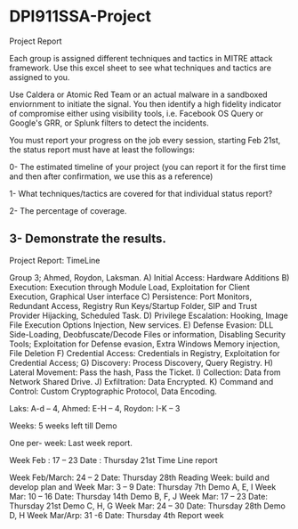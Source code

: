 # DPI911SSA-Project
Project Report

Each group is assigned different techniques and tactics in MITRE attack framework. Use this excel sheet to see what techniques and tactics are assigned to you. 

Use Caldera or Atomic Red Team or an actual malware in a sandboxed enviornment to initiate the signal. You then identify a high fidelity indicator of compromise either using visibility tools, i.e. Facebook OS Query or Google's GRR, or Splunk filters to detect the incidents. 

You must report your progress on the job every session, starting Feb 21st, the status report must have at least the followings:

0- The estimated timeline of your project (you can report it for the first time and then after confirmation, we use this as a reference)

1-  What techniques/tactics are covered for that individual status report?

2- The percentage of coverage. 

3- Demonstrate the results.
-----------------------------------------------------------------------------------------------------------------

Project Report: TimeLine

Group 3; Ahmed, Roydon, Laksman.
A)	 Initial Access: Hardware Additions
B)	 Execution: Execution through Module Load, Exploitation for Client Execution, Graphical User interface
C)	Persistence:  Port Monitors, Redundant Access, Registry Run Keys/Startup Folder, SIP and Trust Provider Hijacking, Scheduled Task.
D)	 Privilege Escalation: Hooking, Image File Execution Options Injection, New services.
E)	 Defense Evasion: DLL Side-Loading, Deobfuscate/Decode Files or information, Disabling Security Tools; Exploitation for Defense evasion, Extra Windows Memory injection, File Deletion
F)	Credential Access: Credentials in Registry, Exploitation for Credential Access;
G)	 Discovery: Process Discovery, Query Registry.
H)	 Lateral Movement: Pass the hash, Pass the Ticket.
I)	 Collection: Data from Network Shared Drive.
J)	 Exfiltration: Data Encrypted.
K)	 Command and Control: Custom Cryptographic Protocol, Data Encoding.  

Laks: A-d – 4, Ahmed: E-H – 4, Roydon: I-K – 3

Weeks: 5 weeks left till Demo 

One per- week: Last week report. 

Week Feb : 17 – 23	Date : Thursday 21st  	Time Line report

Week Feb/March: 24 – 2	Date: Thursday 28th	Reading Week: build and develop plan and
Week Mar: 3 – 9	Date: Thursday 7th	Demo A, E, I
Week Mar: 10 – 16	Date: Thursday 14th	Demo B, F, J
Week Mar: 17 – 23	Date: Thursday 21st	Demo C, H, G
Week Mar: 24 – 30	Date: Thursday 28th	Demo D, H
Week Mar/Arp: 31 -6	Date: Thursday 4th	Report week



